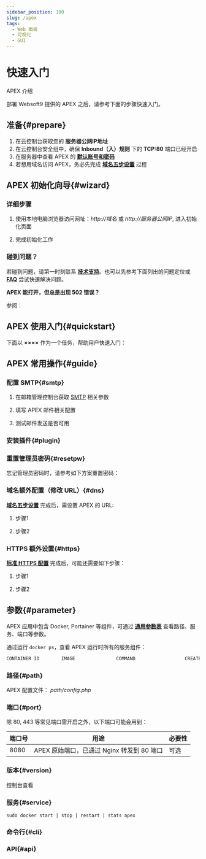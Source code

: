 ```yaml
---
sidebar_position: 100
slug: /apex
tags:
  - Web 面板
  - 可视化
  - GUI
---
```


# 快速入门

APEX 介绍

部署 Websoft9 提供的 APEX 之后，请参考下面的步骤快速入门。

## 准备{#prepare}

1. 在云控制台获取您的 **服务器公网IP地址** 
2. 在云控制台安全组中，确保 **Inbound（入）规则** 下的 **TCP:80** 端口已经开启
3. 在服务器中查看 APEX 的 **[默认账号和密码](./user/credentials)**  
4. 若想用域名访问 APEX，务必先完成 **[域名五步设置](./administrator/domain_step)** 过程

## APEX 初始化向导{#wizard}

### 详细步骤

1. 使用本地电脑浏览器访问网址：*http://域名* 或 *http://服务器公网IP*, 进入初始化页面

2. 完成初始化工作

### 碰到问题？

若碰到问题，请第一时刻联系 **[技术支持](./helpdesk)**。也可以先参考下面列出的问题定位或  **[FAQ](./faq#setup)** 尝试快速解决问题。

**APEX 能打开，但总是出现 502 错误？**  

参阅：

## APEX 使用入门{#quickstart}

下面以 **××××** 作为一个任务，帮助用户快速入门：

## APEX 常用操作{#guide}

### 配置 SMTP{#smtp}

1. 在邮箱管理控制台获取 [SMTP](./administrator/smtp) 相关参数

2. 填写 APEX 邮件相关配置

3. 测试邮件发送是否可用

### 安装插件{#plugin}

### 重置管理员密码{#resetpw}

忘记管理员密码时，请参考如下方案重置密码：  

### 域名额外配置（修改 URL）{#dns}

**[域名五步设置](./administrator/domain_step)** 完成后，需设置 APEX 的 URL:  

1. 步骤1

2. 步骤2

### HTTPS 额外设置{#https}

**[标准 HTTPS 配置](./administrator/domain_https)** 完成后，可能还需要如下步骤： 

1. 步骤1

2. 步骤2

## 参数{#parameter}

APEX 应用中包含 Docker, Portainer 等组件，可通过 **[通用参数表](./administrator/parameter)** 查看路径、服务、端口等参数。 

通过运行 `docker ps`，查看 APEX 运行时所有的服务组件：   

```bash
CONTAINER ID        IMAGE               COMMAND                  CREATED             STATUS              PORTS                                NAMES
```

### 路径{#path}

APEX 配置文件： *path/config.php*    

### 端口{#port}

除 80, 443 等常见端口需开启之外，以下端口可能会用到：  

| 端口号 | 用途                                          | 必要性 |
| ------ | --------------------------------------------- | ------ |
| 8080   | APEX 原始端口，已通过 Nginx 转发到 80 端口 | 可选   |

### 版本{#version}

控制台查看

### 服务{#service}

```shell
sudo docker start | stop | restart | stats apex
```

### 命令行{#cli}

### API{#api}